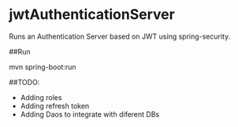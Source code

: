# jwtAuthenticationServer

Runs an Authentication Server based on JWT using spring-security.

##Run

mvn spring-boot:run

##TODO:

* Adding roles
* Adding refresh token
* Adding Daos to integrate with diferent DBs
